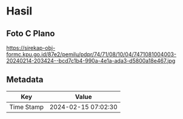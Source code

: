 # Hasil

## Foto C Plano

https://sirekap-obj-formc.kpu.go.id/87e2/pemilu/pdpr/74/71/08/10/04/7471081004003-20240214-203424--bcd7c1b4-990a-4e1a-ada3-d5800a18e467.jpg


## Metadata

| Key        | Value               |
| ---------- | ------------------- |
| Time Stamp | 2024-02-15 07:02:30 |



